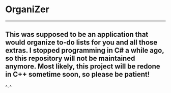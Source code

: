 # OrganiZer
---
This was supposed to be an application that would organize to-do lists for you and all those extras.
I stopped programming in C# a while ago, so this repository will not be maintained anymore.
Most likely, this project will be redone in C++ sometime soon, so please be patient!
---
^-^
